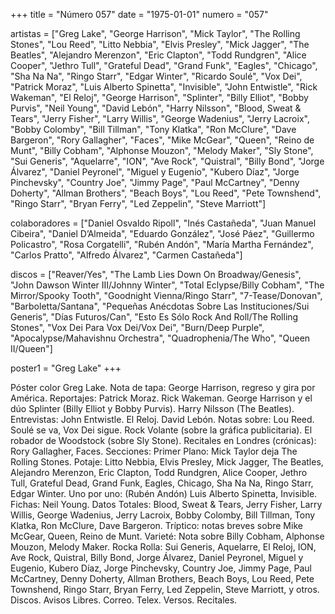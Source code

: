 +++
title = "Número 057"
date = "1975-01-01"
numero = "057"

artistas = ["Greg Lake", "George Harrison", "Mick Taylor", "The Rolling Stones", "Lou Reed", "Litto Nebbia", "Elvis Presley", "Mick Jagger", "The Beatles", "Alejandro Merenzon", "Eric Clapton", "Todd Rundgren", "Alice Cooper", "Jethro Tull", "Grateful Dead", "Grand Funk", "Eagles", "Chicago", "Sha Na Na", "Ringo Starr", "Edgar Winter", "Ricardo Soulé", "Vox Dei", "Patrick Moraz", "Luis Alberto Spinetta", "Invisible", "John Entwistle", "Rick Wakeman", "El Reloj", "George Harrison", "Splinter", "Billy Elliot", "Bobby Purvis", "Neil Young", "David Lebón", "Harry Nilsson", "Blood, Sweat & Tears", "Jerry Fisher", "Larry Willis", "George Wadenius", "Jerry Lacroix", "Bobby Colomby", "Bill Tillman", "Tony Klatka", "Ron McClure", "Dave Bargeron", "Rory Gallagher", "Faces", "Mike McGear", "Queen", "Reino de Munt", "Billy Cobham", "Alphonse Mouzon", "Melody Maker", "Sly Stone", "Sui Generis", "Aquelarre", "ION", "Ave Rock", "Quistral", "Billy Bond", "Jorge Álvarez", "Daniel Peyronel", "Miguel y Eugenio", "Kubero Díaz", "Jorge Pinchevsky", "Country Joe", "Jimmy Page", "Paul McCartney", "Denny Doherty", "Allman Brothers", "Beach Boys", "Lou Reed", "Pete Townshend", "Ringo Starr", "Bryan Ferry", "Led Zeppelin", "Steve Marriott"]

colaboradores = ["Daniel Osvaldo Ripoll", "Inés Castañeda", "Juan Manuel Cibeira", "Daniel D’Almeida", "Eduardo González", "José Páez", "Guillermo Policastro", "Rosa Corgatelli", "Rubén Andón", "María Martha Fernández", "Carlos Pratto", "Alfredo Álvarez", "Carmen Castañeda"]

discos = ["Reaver/Yes", "The Lamb Lies Down On Broadway/Genesis", "John Dawson Winter III/Johnny Winter", "Total Eclypse/Billy Cobham", "The Mirror/Spooky Tooth", "Goodnight Vienna/Ringo Starr", "7-Tease/Donovan", "Barboletta/Santana", "Pequeñas Anécdotas Sobre Las Instituciones/Sui Generis", "Días Futuros/Can", "Esto Es Sólo Rock And Roll/The Rolling Stones", "Vox Dei Para Vox Dei/Vox Dei", "Burn/Deep Purple", "Apocalypse/Mahavishnu Orchestra", "Quadrophenia/The Who", "Queen II/Queen"]

poster1 = "Greg Lake"
+++

Póster color Greg Lake. 
Nota de tapa: 
George Harrison, regreso y gira por América. 
Reportajes:
Patrick Moraz. Rick Wakeman. George Harrison y el dúo Splinter (Billy Elliot y Bobby Purvis). Harry Nilsson (The Beatles).
Entrevistas:
John Entwistle. El Reloj. David Lebón.
Notas sobre:
Lou Reed. 
Soulé se va, Vox Dei sigue. 
Rock Volante (sobre la gráfica publicitaria). 
El robador de Woodstock (sobre Sly Stone).
Recitales en Londres (crónicas): Rory Gallagher, Faces. 
Secciones:
Primer Plano: Mick Taylor deja The Rolling Stones. 
Potaje: Litto Nebbia, Elvis Presley, Mick Jagger, The Beatles, Alejandro Merenzon, Eric Clapton, Todd Rundgren, Alice Cooper, Jethro Tull, Grateful Dead, Grand Funk, Eagles, Chicago, Sha Na Na, Ringo Starr, Edgar Winter. 
Uno por uno: (Rubén Andón) Luis Alberto Spinetta, Invisible. 
Fichas: Neil Young. 
Datos Totales: Blood, Sweat & Tears, Jerry Fisher, Larry Willis, George Wadenius, Jerry Lacroix, Bobby Colomby, Bill Tillman, Tony Klatka, Ron McClure, Dave Bargeron. 
Tríptico: notas breves sobre Mike McGear, Queen, Reino de Munt. 
Varieté: Nota sobre Billy Cobham, Alphonse Mouzon, Melody Maker. 
Rocka Rolla: Sui Generis, Aquelarre, El Reloj, ION, Ave Rock, Quistral, Billy Bond, Jorge Álvarez, Daniel Peyronel, Miguel y Eugenio, Kubero Díaz, Jorge Pinchevsky, Country Joe, Jimmy Page, Paul McCartney, Denny Doherty, Allman Brothers, Beach Boys, Lou Reed, Pete Townshend, Ringo Starr, Bryan Ferry, Led Zeppelin, Steve Marriott, y otros. 
Discos. Avisos Libres. Correo. Telex. Versos. Recitales.
